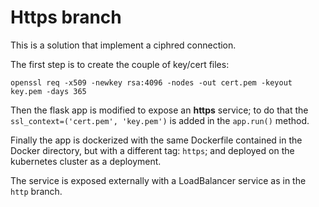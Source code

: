 # Https branch

This is a solution that implement a ciphred connection.

The first step is to create the couple of key/cert files:

    openssl req -x509 -newkey rsa:4096 -nodes -out cert.pem -keyout key.pem -days 365    

Then the flask app is modified to expose an **https** service; to do that the `ssl_context=('cert.pem', 'key.pem')` is added in the `app.run()` method. 

Finally the app is dockerized with the same Dockerfile contained in the Docker directory, but with a different tag: `https`; and deployed on the kubernetes cluster as a deployment.

The service is exposed externally with a LoadBalancer service as in the `http` branch.

